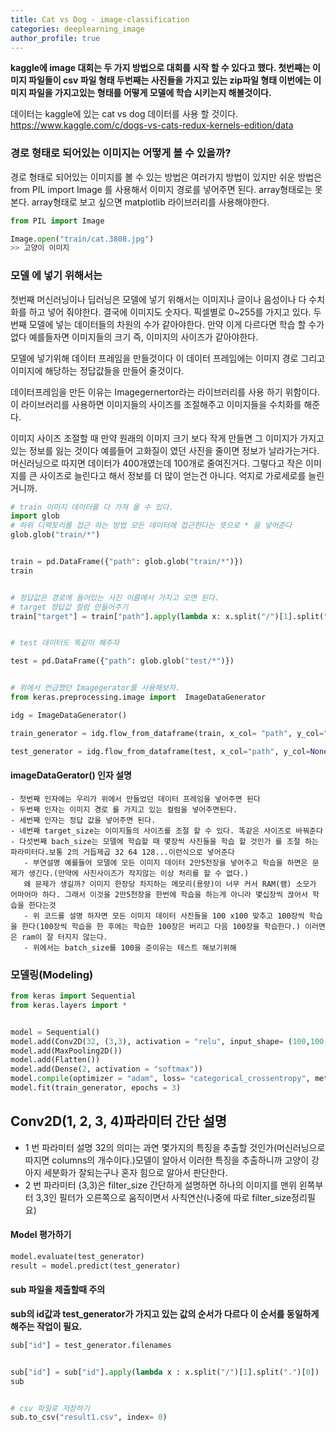 ```yaml
---
title: Cat vs Dog - image-classification
categories: deeplearning_image
author_profile: true
---
```





**kaggle에 image 대회는 두 가지 방법으로 대회를 시작 할 수 있다고 했다. 첫번째는 이미지 파일들이 csv 파일 형태 두번째는 사진들을 가지고 있는 zip파일 형태 
이번에는 이미지 파일을 가지고있는 형태를 어떻게 모델에 학습 시키는지 해볼것이다.**


데이터는 kaggle에 있는 cat vs dog 데이터를 사용 할 것이다. 
https://www.kaggle.com/c/dogs-vs-cats-redux-kernels-edition/data


### 경로 형태로 되어있는 이미지는 어떻게 볼 수 있을까? 

경로 형태로 되어있는 이미지를 볼 수 있는 방법은 여러가지 방법이 있지만 쉬운 방법은 from PIL import Image 를 사용해서 이미지 경로를 넣어주면 된다. 
array형태로는 못 본다. array형태로 보고 싶으면 matplotlib 라이브러리를 사용해야한다.

```python
from PIL import Image

Image.open("train/cat.3808.jpg")
>> 고양이 이미지
```

### 모델 에 넣기 위해서는

첫번째 머신러닝이나 딥러닝은 모델에 넣기 위해서는 이미지나 글이나 음성이나 다 수치화를 하고 넣어 줘야한다. 결국에 이미지도 숫자다. 픽셀별로 0~255를 가지고 있다.
두번째 모델에 넣는 데이터들의 차원의 수가 같아야한다. 만약 이게 다르다면 학습 할 수가없다  예를들자면 이미지들의 크기 즉, 이미지의 사이즈가 같아야한다.



모델에 넣기위해 데이터 프레임을 만들것이다 이 데이터 프레임에는 이미지 경로 그리고 이미지에 해당하는 정답값들을 만들어 줄것이다.

데이터프레임을 만든 이유는 Imagegernertor라는 라이브러리를 사용 하기 위함이다. 이 라이브러리를 사용하면 이미지들의 사이즈를 조절해주고 이미지들을 수치화를 해준다.


이미지 사이즈 조절할 때 만약 원래의 이미지 크기 보다 작게 만들면 그 이미지가 가지고 있는 정보를 잃는 것이다  예를들어 고화질이 였던 사진을 줄이면 정보가 날라가는거다.
머신러닝으로 따지면 데이터가 400개였는데 100개로 줄여진거다. 그렇다고 작은 이미지를 큰 사이즈로 늘린다고 해서 정보를 더 많이 얻는건 아니다. 억지로 가로세로를 늘린 거니까.



```python
# train 이미지 데이터를 다 가져 올 수 있다.
import glob 
# 하위 디렉토리를 접근 하는 방법 모든 데이터에 접근한다는 뜻으로 * 을 넣어준다 
glob.glob("train/*")


train = pd.DataFrame({"path": glob.glob("train/*")})
train 


# 정답값은 경로에 들어있는 사진 이름에서 가지고 오면 된다.
# target 정답값 컬럼 만들어주기 
train["target"] = train["path"].apply(lambda x: x.split("/")[1].split(".")[0])


# test 데이터도 똑같이 해주자 

test = pd.DataFrame({"path": glob.glob("test/*")})


# 위에서 언급했던 Imagegerator를 사용해보자. 
from keras.preprocessing.image import  ImageDataGenerator

idg = ImageDataGenerator()

train_generator = idg.flow_from_dataframe(train, x_col= "path", y_col="target", target_size= (100,100), bach_size=100)

test_generator = idg.flow_from_dataframe(test, x_col="path", y_col=None, target_size=(100, 100), batch_size=100, class_mode = None, shuffle= False)
```

#### imageDataGerator() 인자 설명 
    - 첫번째 인자에는 우리가 위에서 만들었던 데이터 프레임을 넣어주면 된다 
    - 두번째 인자는 이미지 경로 를 가지고 있는 컬럼을 넣어주면된다.
    - 세번째 인자는 정답 값을 넣어주면 된다.
    - 네번째 target_size는 이미지들의 사이즈를 조절 할 수 있다. 똑같은 사이즈로 바꿔준다 
    - 다섯번째 bach_size는 모델에 학습할 때 몇장씩 사진들을 학습 할 것인가 를 조절 하는 파라미터다.보통 2의 거듭제곱 32 64 128...이런식으로 넣어준다 
       - 부연설명 예를들어 모델에 모든 이미지 데이터 2만5천장을 넣어주고 학습을 하면은 문제가 생긴다.(만약에 사진사이즈가 작지않는 이상 처리를 할 수 없다.)
       왜 문제가 생길까? 이미지 한장당 차지하는 메모리(용량)이 너무 커서 RAM(램) 소모가 어마어마 하다. 그래서 이것을 2만5천장을 한번에 학습을 하는게 아니라 몇십장씩 끊어서 학습을 한다는것 
       - 위 코드를 설명 하자면 모든 이미지 데이터 사진들을 100 x100 맞추고 100장씩 학습을 한다(100장씩 학습을 한 후에는 학습한 100장은 버리고 다음 100장을 학습한다.) 이러면은 ram이 잘 터지지 않는다.  
       - 위에서는 batch_size를 100을 준이유는 테스트 해보기위해 



### 모델링(Modeling)

```python
from keras import Sequential
from keras.layers import *


model = Sequential()
model.add(Conv2D(32, (3,3), activation = "relu", input_shape= (100,100, 3))
model.add(MaxPooling2D())
model.add(Flatten())
model.add(Dense(2, activation = "softmax"))
model.compile(optimizer = "adam", loss= "categorical_crossentropy", metrics = ["acc"])
model.fit(train_generator, epochs = 3)
```


## Conv2D(1, 2, 3, 4)파라미터 간단 설명
   - 1 번 파라미터 설명 
     32의 의미는 과연 몇가지의 특징을 추출할 것인가(머신러닝으로 따지면 columns의 개수이다.)모델이 알아서 이러한 특징을 추출하니까 고양이 강아지 세분화가 잘되는구나
     혼자 힘으로 알아서 판단한다. 
   - 2 번 파라미터
     (3,3)은 filter_size 간단하게 설명하면 하나의 이미지를 맨위 왼쪽부터 3,3인 필터가 오른쪽으로 움직이면서 사칙연산(나중에 따로 filter_size정리필요)


#### Model 평가하기 


```python
model.evaluate(test_generator)
result = model.predict(test_generator)
```



#### sub 파일을 제출할때 주의

**sub의 id값과 test_generator가 가지고 있는 값의 순서가 다르다 이 순서를 동일하게 해주는 작업이 필요.**


```python
sub["id"] = test_generator.filenames


sub["id"] = sub["id"].apply(lambda x : x.split("/")[1].split(".")[0])
sub


# csv 파일로 저장하기 
sub.to_csv("result1.csv", index= 0)

```
